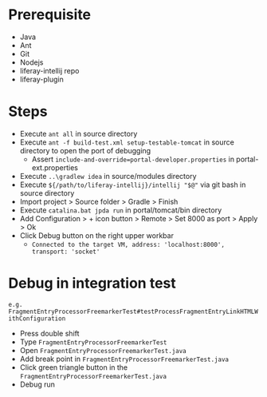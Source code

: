 # Prerequisite
- Java
- Ant
- Git
- Nodejs
- liferay-intellij repo
- liferay-plugin
# Steps
- Execute `ant all` in source directory
- Execute `ant -f build-test.xml setup-testable-tomcat` in source directory to open the port of debugging
  - Assert `include-and-override=portal-developer.properties` in portal-ext.properties
- Execute `..\gradlew idea` in source/modules directory
- Execute `${/path/to/liferay-intellij}/intellij "$@"` via git bash in source directory
- Import project > Source folder > Gradle > Finish
- Execute `catalina.bat jpda run` in portal/tomcat/bin directory
- Add Configuration > + icon button > Remote > Set 8000 as port > Apply > Ok
- Click Debug button on the right upper workbar 
  - `Connected to the target VM, address: 'localhost:8000', transport: 'socket'`
# Debug in integration test
`e.g. FragmentEntryProcessorFreemarkerTest#testProcessFragmentEntryLinkHTMLWithConfiguration`
- Press double shift
- Type `FragmentEntryProcessorFreemarkerTest`
- Open `FragmentEntryProcessorFreemarkerTest.java`
- Add break point in `FragmentEntryProcessorFreemarkerTest.java`
- Click green triangle button in the `FragmentEntryProcessorFreemarkerTest.java`
- Debug run
